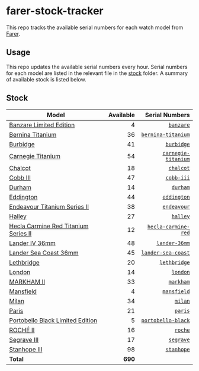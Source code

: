 # farer-stock-tracker

This repo tracks the available serial numbers for each watch model from [Farer](https://farer.com).

## Usage

This repo updates the available serial numbers every hour. Serial numbers for each model are listed in the relevant file in the [stock](./stock) folder. A summary of available stock is listed below.

## Stock

| Model | Available | Serial Numbers |
| ----- | --------: | -------------: |
| [Banzare Limited Edition](https://usd.farer.com/products/banzare) | 4 | [`banzare`](./stock/banzare) |
| [Bernina Titanium](https://usd.farer.com/products/bernina-titanium) | 36 | [`bernina-titanium`](./stock/bernina-titanium) |
| [Burbidge](https://usd.farer.com/products/burbidge) | 41 | [`burbidge`](./stock/burbidge) |
| [Carnegie Titanium](https://usd.farer.com/products/carnegie-titanium) | 54 | [`carnegie-titanium`](./stock/carnegie-titanium) |
| [Chalcot](https://usd.farer.com/products/chalcot) | 18 | [`chalcot`](./stock/chalcot) |
| [Cobb III](https://usd.farer.com/products/cobb-iii) | 47 | [`cobb-iii`](./stock/cobb-iii) |
| [Durham](https://usd.farer.com/products/durham) | 14 | [`durham`](./stock/durham) |
| [Eddington](https://usd.farer.com/products/eddington) | 44 | [`eddington`](./stock/eddington) |
| [Endeavour Titanium Series II](https://usd.farer.com/products/endeavour) | 38 | [`endeavour`](./stock/endeavour) |
| [Halley](https://usd.farer.com/products/halley) | 27 | [`halley`](./stock/halley) |
| [Hecla Carmine Red Titanium Series II](https://usd.farer.com/products/hecla-carmine-red) | 12 | [`hecla-carmine-red`](./stock/hecla-carmine-red) |
| [Lander IV 36mm](https://usd.farer.com/products/lander-36mm) | 48 | [`lander-36mm`](./stock/lander-36mm) |
| [Lander Sea Coast 36mm](https://usd.farer.com/products/lander-sea-coast) | 45 | [`lander-sea-coast`](./stock/lander-sea-coast) |
| [Lethbridge](https://usd.farer.com/products/lethbridge) | 20 | [`lethbridge`](./stock/lethbridge) |
| [London](https://usd.farer.com/products/london) | 14 | [`london`](./stock/london) |
| [MARKHAM II](https://usd.farer.com/products/markham) | 33 | [`markham`](./stock/markham) |
| [Mansfield](https://usd.farer.com/products/mansfield) | 4 | [`mansfield`](./stock/mansfield) |
| [Milan](https://usd.farer.com/products/milan) | 34 | [`milan`](./stock/milan) |
| [Paris](https://usd.farer.com/products/paris) | 21 | [`paris`](./stock/paris) |
| [Portobello Black Limited Edition](https://usd.farer.com/products/portobello-black) | 5 | [`portobello-black`](./stock/portobello-black) |
| [ROCHÉ II](https://usd.farer.com/products/roche) | 16 | [`roche`](./stock/roche) |
| [Segrave III](https://usd.farer.com/products/segrave) | 17 | [`segrave`](./stock/segrave) |
| [Stanhope III](https://usd.farer.com/products/stanhope) | 98 | [`stanhope`](./stock/stanhope) |
| **Total** | **690** | |
